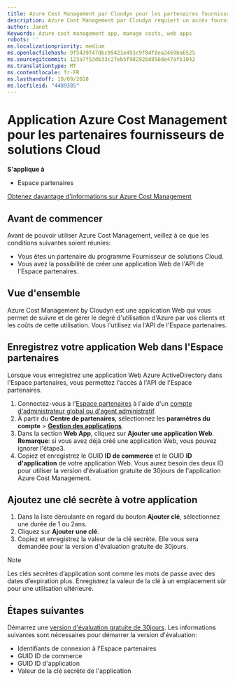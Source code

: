 ```yaml
---
title: Azure Cost Management par Cloudyn pour les partenaires fournisseurs de solutions Cloud | Espacepartenaires
description: Azure Cost Management par Cloudyn requiert un accès fourni à l'API de l'Espace partenaires.
author: Janet
Keywords: Azure cost management app, manage costs, web apps
robots: ''
ms.localizationpriority: medium
ms.openlocfilehash: 9f5439f47dbc99421e493c9f84f8ea2469ba6525
ms.sourcegitcommit: 123a7f53d633c27eb5f982926d856de47afb1042
ms.translationtype: MT
ms.contentlocale: fr-FR
ms.lasthandoff: 10/09/2018
ms.locfileid: "4489385"
---
```

# <a name="azure-cost-management-app-for-azure-csp-partners"></a>Application Azure Cost Management pour les partenaires fournisseurs de solutions Cloud  

**S'applique à**

-  Espace partenaires

[Obtenez davantage d'informations sur Azure Cost Management](https://go.microsoft.com/fwlink/p/?linkid=857893)

## <a name="before-you-begin"></a>Avant de commencer
Avant de pouvoir utiliser Azure Cost Management, veillez à ce que les conditions suivantes soient réunies:

- Vous êtes un partenaire du programme Fournisseur de solutions Cloud.
- Vous avez la possibilité de créer une application Web de l'API de l'Espace partenaires.

## <a name="overview"></a>Vue d'ensemble

Azure Cost Management by Cloudyn est une application Web qui vous permet de suivre et de gérer le degré d'utilisation d'Azure par vos clients et les coûts de cette utilisation. Vous l'utilisez via l'API de l'Espace partenaires.

## <a name="register-your-web-app-in-the-partner-center"></a>Enregistrez votre application Web dans l'Espace partenaires
Lorsque vous enregistrez une application Web Azure ActiveDirectory dans l'Espace partenaires, vous permettez l'accès à l'API de l'Espace partenaires. 
1.  Connectez-vous à l'[Espace partenaires](https://partnercenter.microsoft.com/en-us/pcv/dashboard/overview) à l'aide d'un [compte d'administrateur global ou d'agent administratif](create-user-accounts-and-set-permissions.md).
2.  À partir du **Centre de partenaires**, sélectionnez les **paramètres du compte** &gt; **[Gestion des applications](https://partnercenter.microsoft.com/en-us/pcv/apiintegration/appmanagement)**.
3.  Dans la section **Web App**, cliquez sur **Ajouter une application Web**.
<br> **Remarque**: si vous avez déjà créé une application Web, vous pouvez ignorer l'étape3.
4.  Copiez et enregistrez le GUID **ID de commerce** et le GUID **ID d'application** de votre application Web. Vous aurez besoin des deux ID pour utiliser la version d'évaluation gratuite de 30jours de l'application Azure Cost Management.

## <a name="add-a-secret-key-to-your-app"></a>Ajoutez une clé secrète à votre application
1.  Dans la liste déroulante en regard du bouton **Ajouter clé**, sélectionnez une durée de 1 ou 2ans.
2.  Cliquez sur **Ajouter une clé**. 
3.  Copiez et enregistrez la valeur de la clé secrète. Elle vous sera demandée pour la version d'évaluation gratuite de 30jours.<br>
> [!NOTE]  
> Les clés secrètes d’application sont comme les mots de passe avec des dates d’expiration plus. Enregistrez la valeur de la clé à un emplacement sûr pour une utilisation ultérieure.

## <a name="next-steps"></a>Étapes suivantes
Démarrez une [version d'évaluation gratuite de 30jours](https://go.microsoft.com/fwlink/?linkid=857895).
Les informations suivantes sont nécessaires pour démarrer la version d'évaluation:
- Identifiants de connexion à l'Espace partenaires
- GUID ID de commerce
- GUID ID d'application
- Valeur de la clé secrète de l'application
